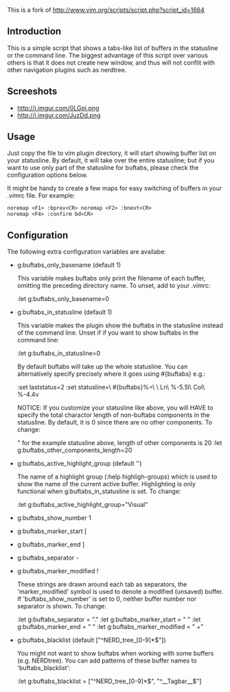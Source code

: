 This is a fork of http://www.vim.org/scripts/script.php?script_id=1664

Introduction
------------

This is a simple script that shows a tabs-like list of buffers in the 
statusline or the command line. The biggest advantage of this script over 
various others is that it does not create new window, and thus will not 
conflit with other navigation plugins such as nerdtree.


Screeshots
----------

* http://i.imgur.com/0LGpi.png
* http://i.imgur.com/JuzDd.png


Usage
-----

Just copy the file to vim plugin directory, it will start showing buffer list 
on your statusline. By default, it will take over the entire statusline; but 
if you want to use only part of the statusline for buftabs, please check the 
configuration options below.

It might be handy to create a few maps for easy switching of buffers in your
.vimrc file. For example:

    noremap <F1> :bprev<CR> noremap <F2> :bnext<CR>
    noremap <F4> :confirm bd<CR>


Configuration
-------------

The following extra configuration variables are availabe:

* g:buftabs_only_basename (default 1)

  This variable makes buftabs only print the filename of each buffer,
  omitting the preceding directory name. To unset, add to your .vimrc:

    :let g:buftabs_only_basename=0


* g:buftabs_in_statusline (default 1)

  This variable makes the plugin show the buftabs in the statusline
  instead of the command line. Unset if if you want to show buftabs in the 
  command line:

    :let g:buftabs_in_statusline=0
   
  By default buftabs will take up the whole statusline. You can
  alternatively specify precisely where it goes using #{buftabs} e.g.:

    :set laststatus=2
    :set statusline=\ #{buftabs}%=\ \ Ln\ %-5.5l\ Col\ %-4.4v

  NOTICE: If you customize your statusline like above, you will HAVE to 
  specify the total charactor length of non-buftabs components in the 
  statusline. By default, it is 0 since there are no other components. To 
  change:

    " for the example statusline above, length of other components is 20
    :let g:buftabs_other_components_length=20


* g:buftabs_active_highlight_group (default '')

  The name of a highlight group (:help highligh-groups) which is used to
  show the name of the current active buffer. Highlighting is only functional 
  when g:buftabs_in_statusline is set. To change:

    :let g:buftabs_active_highlight_group="Visual"


* g:buftabs_show_number     1
* g:buftabs_marker_start    [
* g:buftabs_marker_end      ]
* g:buftabs_separator       -
* g:buftabs_marker_modified !

  These strings are drawn around each tab as separators, the 'marker_modified' 
  symbol is used to denote a modified (unsaved) buffer. If
  'buftabs_show_number' is set to 0, neither buffer number nor separator is
  shown. To change:

    :let g:buftabs_separator = "."
    :let g:buftabs_marker_start = " "
    :let g:buftabs_marker_end = " "
    :let g:buftabs_marker_modified = " +"


* g:buftabs_blacklist (default ["^NERD_tree_[0-9]*$"])

  You might not want to show buftabs when working with some buffers (e.g.
  NERDtree). You can add patterns of these buffer names to
  'buftabs_blacklist':

    :let g:buftabs_blacklist = ["^NERD_tree_[0-9]*$", "^__Tagbar__$"]
